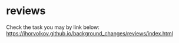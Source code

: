 # reviews

Check the task you may by link below:
https://ihorvolkov.github.io/background_changes/reviews/index.html
